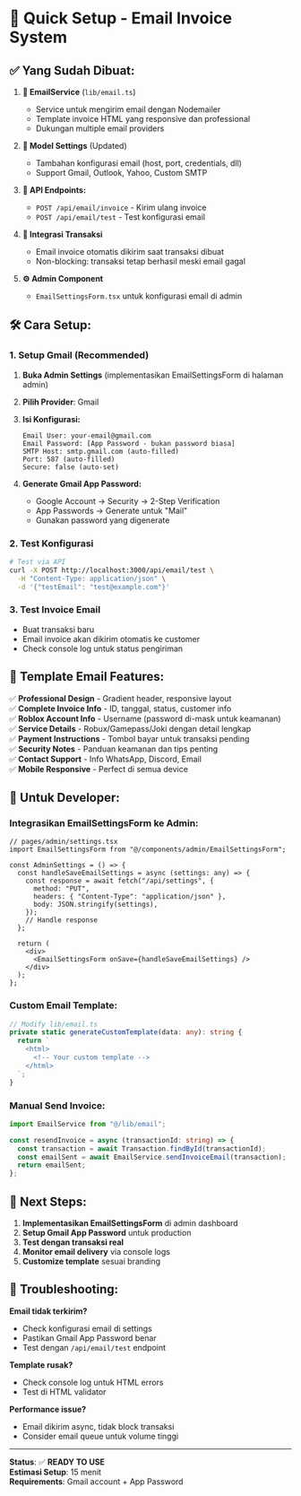 # 🚀 Quick Setup - Email Invoice System

## ✅ Yang Sudah Dibuat:

1. **📧 EmailService** (`lib/email.ts`)

   - Service untuk mengirim email dengan Nodemailer
   - Template invoice HTML yang responsive dan professional
   - Dukungan multiple email providers

2. **🔧 Model Settings** (Updated)

   - Tambahan konfigurasi email (host, port, credentials, dll)
   - Support Gmail, Outlook, Yahoo, Custom SMTP

3. **📨 API Endpoints:**

   - `POST /api/email/invoice` - Kirim ulang invoice
   - `POST /api/email/test` - Test konfigurasi email

4. **🔗 Integrasi Transaksi**

   - Email invoice otomatis dikirim saat transaksi dibuat
   - Non-blocking: transaksi tetap berhasil meski email gagal

5. **⚙️ Admin Component**
   - `EmailSettingsForm.tsx` untuk konfigurasi email di admin

## 🛠️ Cara Setup:

### 1. **Setup Gmail (Recommended)**

1. **Buka Admin Settings** (implementasikan EmailSettingsForm di halaman admin)
2. **Pilih Provider**: Gmail
3. **Isi Konfigurasi:**

   ```
   Email User: your-email@gmail.com
   Email Password: [App Password - bukan password biasa]
   SMTP Host: smtp.gmail.com (auto-filled)
   Port: 587 (auto-filled)
   Secure: false (auto-set)
   ```

4. **Generate Gmail App Password:**
   - Google Account → Security → 2-Step Verification
   - App Passwords → Generate untuk "Mail"
   - Gunakan password yang digenerate

### 2. **Test Konfigurasi**

```bash
# Test via API
curl -X POST http://localhost:3000/api/email/test \
  -H "Content-Type: application/json" \
  -d '{"testEmail": "test@example.com"}'
```

### 3. **Test Invoice Email**

- Buat transaksi baru
- Email invoice akan dikirim otomatis ke customer
- Check console log untuk status pengiriman

## 📧 Template Email Features:

✅ **Professional Design** - Gradient header, responsive layout  
✅ **Complete Invoice Info** - ID, tanggal, status, customer info  
✅ **Roblox Account Info** - Username (password di-mask untuk keamanan)  
✅ **Service Details** - Robux/Gamepass/Joki dengan detail lengkap  
✅ **Payment Instructions** - Tombol bayar untuk transaksi pending  
✅ **Security Notes** - Panduan keamanan dan tips penting  
✅ **Contact Support** - Info WhatsApp, Discord, Email  
✅ **Mobile Responsive** - Perfect di semua device

## 🔧 Untuk Developer:

### Integrasikan EmailSettingsForm ke Admin:

```tsx
// pages/admin/settings.tsx
import EmailSettingsForm from "@/components/admin/EmailSettingsForm";

const AdminSettings = () => {
  const handleSaveEmailSettings = async (settings: any) => {
    const response = await fetch("/api/settings", {
      method: "PUT",
      headers: { "Content-Type": "application/json" },
      body: JSON.stringify(settings),
    });
    // Handle response
  };

  return (
    <div>
      <EmailSettingsForm onSave={handleSaveEmailSettings} />
    </div>
  );
};
```

### Custom Email Template:

```typescript
// Modify lib/email.ts
private static generateCustomTemplate(data: any): string {
  return `
    <html>
      <!-- Your custom template -->
    </html>
  `;
}
```

### Manual Send Invoice:

```typescript
import EmailService from "@/lib/email";

const resendInvoice = async (transactionId: string) => {
  const transaction = await Transaction.findById(transactionId);
  const emailSent = await EmailService.sendInvoiceEmail(transaction);
  return emailSent;
};
```

## 🎯 Next Steps:

1. **Implementasikan EmailSettingsForm** di admin dashboard
2. **Setup Gmail App Password** untuk production
3. **Test dengan transaksi real**
4. **Monitor email delivery** via console logs
5. **Customize template** sesuai branding

## 🐛 Troubleshooting:

**Email tidak terkirim?**

- Check konfigurasi email di settings
- Pastikan Gmail App Password benar
- Test dengan `/api/email/test` endpoint

**Template rusak?**

- Check console log untuk HTML errors
- Test di HTML validator

**Performance issue?**

- Email dikirim async, tidak block transaksi
- Consider email queue untuk volume tinggi

---

**Status**: ✅ **READY TO USE**  
**Estimasi Setup**: 15 menit  
**Requirements**: Gmail account + App Password
